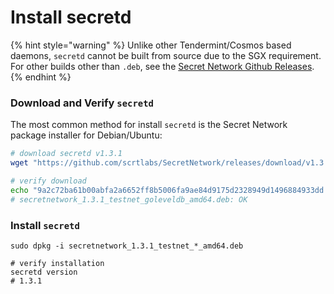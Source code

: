 # Install secretd

{% hint style="warning" %}
Unlike other Tendermint/Cosmos based daemons, `secretd` cannot be built from source due to the SGX requirement. For other builds other than `.deb`, see the [Secret Network Github Releases](https://github.com/scrtlabs/SecretNetwork/releases).
{% endhint %}

### Download and Verify `secretd`  <a href="#_1-download-the-secret-network-package-installer-for-debian-ubuntu" id="_1-download-the-secret-network-package-installer-for-debian-ubuntu"></a>

The most common method for install `secretd` is the Secret Network package installer for Debian/Ubuntu:

```bash
# download secretd v1.3.1
wget "https://github.com/scrtlabs/SecretNetwork/releases/download/v1.3.1/secretnetwork_1.3.1_testnet_goleveldb_amd64.deb"

# verify download
echo "9a2c72ba61b00abfa2a6652ff8b5006fa9ae84d9175d2328949d1496884933dd secretnetwork_1.3.1_testnet_goleveldb_amd64.deb" | sha256sum --check
# secretnetwork_1.3.1_testnet_goleveldb_amd64.deb: OK
```

### Install `secretd` <a href="#_2-install-the-package" id="_2-install-the-package"></a>

```
sudo dpkg -i secretnetwork_1.3.1_testnet_*_amd64.deb

# verify installation
secretd version
# 1.3.1
```
